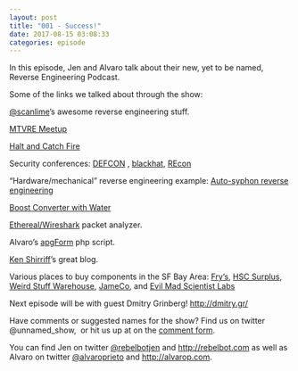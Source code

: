 ```yaml
---
layout: post
title: "001 - Success!"
date: 2017-08-15 03:08:33
categories: episode
---
```

<p><span style="font-weight: 400;">In this episode, Jen and Alvaro talk about their new, yet to be named, Reverse Engineering Podcast.</span></p> <p><span style="font-weight: 400;">Some of the links we talked about through the show:</span></p> <p><a href="https://twitter.com/scanlime"><span style= "font-weight: 400;">@scanlime</span></a><span style= "font-weight: 400;">’s awesome reverse engineering stuff.</span></p> <p><a href= "https://www.meetup.com/Mountain-View-Reverse-Engineering-Meetup/"><span style="font-weight: 400;"> MTVRE Meetup</span></a></p> <p><a href= "http://www.amc.com/shows/halt-and-catch-fire"><span style= "font-weight: 400;">Halt and Catch Fire</span></a></p> <p><span style="font-weight: 400;">Security conferences:</span> <a href="https://defcon.org"><span style= "font-weight: 400;">DEFCON</span></a> <span style= "font-weight: 400;">,</span> <a href= "http://www.blackhat.com"><span style= "font-weight: 400;">blackhat</span></a><span style= "font-weight: 400;">,</span> <a href= "https://recon.cx/"><span style= "font-weight: 400;">REcon</span></a></p> <p><span style="font-weight: 400;">“Hardware/mechanical” reverse engineering example:</span> <a href= "https://youtu.be/BQ45kMi6HkA"><span style= "font-weight: 400;">Auto-syphon reverse engineering</span></a></p> <p><a href="https://youtu.be/bgEvNCfDzzs"><span style= "font-weight: 400;">Boost Converter with Water</span></a></p> <p><a href="https://www.wireshark.org"><span style= "font-weight: 400;">Ethereal/Wireshark</span></a> <span style= "font-weight: 400;">packet analyzer.</span></p> <p><span style="font-weight: 400;">Alvaro’s</span> <a href= "http://web.archive.org/web/20050205024322/http://apg88.com:80/apgForm/"> <span style="font-weight: 400;">apgForm</span></a> <span style= "font-weight: 400;">php script.</span></p> <p><a href="http://www.righto.com/"><span style= "font-weight: 400;">Ken Shirriff</span></a><span style= "font-weight: 400;">’s great blog.</span></p> <p><span style="font-weight: 400;">Various places to buy components in the SF Bay Area:</span> <a href="http://frys.com"><span style= "font-weight: 400;">Fry’s</span></a><span style= "font-weight: 400;">,</span> <a href= "http://www.halted.com/"><span style="font-weight: 400;">HSC Surplus</span></a><span style="font-weight: 400;">,</span> <a href= "http://www.weirdstuff.com/"><span style="font-weight: 400;">Weird Stuff Warehouse</span></a><span style="font-weight: 400;">,</span> <a href="http://www.jameco.com/"><span style= "font-weight: 400;">JameCo</span></a><span style= "font-weight: 400;">, and</span> <a href= "http://www.evilmadscientist.com/"><span style= "font-weight: 400;">Evil Mad Scientist Labs</span></a></p> <p><span style="font-weight: 400;">Next episode will be with guest Dmitry Grinberg!</span> <a href="http://dmitry.gr/"><span style= "font-weight: 400;">http://dmitry.gr/</span></a></p> <p><span style="font-weight: 400;">Have comments or suggested names for the show? Find us on twitter @unnamed_show,  or hit us up at on the</span> <a href= "https://goo.gl/forms/2JSxjsaTCmczwS9J2"><span style= "font-weight: 400;">comment form</span></a><span style= "font-weight: 400;">.</span></p> <p><span style="font-weight: 400;">You can find Jen on twitter</span> <a href= "https://twitter.com/rebelbotjen"><span style= "font-weight: 400;">@rebelbotjen</span></a> <span style= "font-weight: 400;">and</span> <a href= "http://rebelbot.com"><span style= "font-weight: 400;">http://rebelbot.com</span></a> <span style= "font-weight: 400;">as well as Alvaro on twitter</span> <a href= "https://twitter.com/alvaroprieto"><span style= "font-weight: 400;">@alvaroprieto</span></a> <span style= "font-weight: 400;">and</span> <a href= "http://alvarop.com"><span style= "font-weight: 400;">http://alvarop.com</span></a><span style= "font-weight: 400;">.</span></p>
